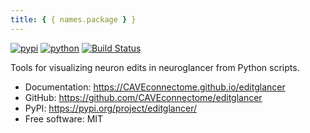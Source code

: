 ```yaml
---
title: { { names.package } }
---
```


[![pypi](https://img.shields.io/pypi/v/editglancer.svg)](https://pypi.org/project/editglancer/)
[![python](https://img.shields.io/pypi/pyversions/editglancer.svg)](https://pypi.org/project/editglancer/)
[![Build Status](https://github.com/CAVEconnectome/editglancer/actions/workflows/dev.yml/badge.svg)](https://github.com/CAVEconnectome/editglancer/actions/workflows/dev.yml)

Tools for visualizing neuron edits in neuroglancer from Python scripts.

- Documentation: <https://CAVEconnectome.github.io/editglancer>
- GitHub: <https://github.com/CAVEconnectome/editglancer>
- PyPI: <https://pypi.org/project/editglancer/>
- Free software: MIT
